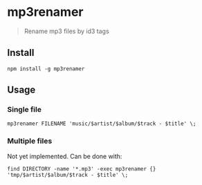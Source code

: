 mp3renamer
==========

> Rename mp3 files by id3 tags

## Install

    npm install -g mp3renamer

## Usage

### Single file

    mp3renamer FILENAME 'music/$artist/$album/$track - $title' \;

### Multiple files

Not yet implemented. Can be done with:

    find DIRECTORY -name '*.mp3' -exec mp3renamer {} 'tmp/$artist/$album/$track - $title' \;
